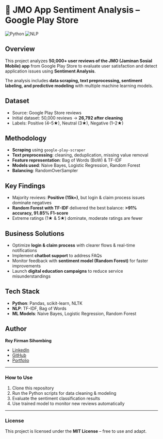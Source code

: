 # 📝 JMO App Sentiment Analysis – Google Play Store

![Python](https://img.shields.io/badge/Python-3.8%2B-blue.svg)
![NLP](https://img.shields.io/badge/NLP-Sentiment%20Analysis-orange)

## Overview
This project analyzes **50,000+ user reviews of the JMO (Jaminan Sosial Mobile) app** from Google Play Store to evaluate user satisfaction and detect application issues using **Sentiment Analysis**.

The analysis includes **data scraping, text preprocessing, sentiment labeling, and predictive modeling** with multiple machine learning models.

## Dataset
- Source: Google Play Store reviews  
- Initial dataset: 50,000 reviews → **26,792 after cleaning**  
- Labels: Positive (4–5★), Neutral (3★), Negative (1–2★)  

## Methodology
- **Scraping** using `google-play-scraper`  
- **Text preprocessing**: cleaning, deduplication, missing value removal  
- **Feature representation**: Bag of Words (BoW) & TF-IDF  
- **Models used**: Naive Bayes, Logistic Regression, Random Forest  
- **Balancing**: RandomOverSampler  

## Key Findings
- Majority reviews: **Positive (15k+)**, but login & claim process issues dominate negatives  
- **Random Forest with TF-IDF** delivered the best balance: **>91% accuracy, 91.85% F1-score**  
- Extreme ratings (1★ & 5★) dominate, moderate ratings are fewer  

## Business Solutions
- Optimize **login & claim process** with clearer flows & real-time notifications  
- Implement **chatbot support** to address FAQs  
- Monitor feedback with **sentiment model (Random Forest)** for faster improvements  
- Launch **digital education campaigns** to reduce service misunderstandings  

## Tech Stack
- **Python**: Pandas, scikit-learn, NLTK  
- **NLP**: TF-IDF, Bag of Words  
- **ML Models**: Naive Bayes, Logistic Regression, Random Forest  

## Author
**Roy Firman Sihombing**  
- [LinkedIn](https://www.linkedin.com/in/roy-firman-sihombing)  
- [GitHub](https://github.com/Roysihombing)  
- [Portfolio](https://roy-firman-sihombing.free.nf)  

---

### How to Use
1. Clone this repository  
2. Run the Python scripts for data cleaning & modeling  
3. Evaluate the sentiment classification results  
4. Use trained model to monitor new reviews automatically  

---

### License
This project is licensed under the **MIT License** – free to use and adapt.
